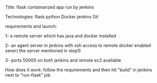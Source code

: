 Title: flask containarized app run by jenkins 

Technologies: 
flask 
python 
Docker 
jenkins 
Git

requirements and launch: 

1- a remote server which  has java and docker installed 

2- an agent server in jenkins with ssh access to remote docker enabled sever( the server mentioned in step1)

3- ports 50000 on both jenkins and remote ec2 available 


How does it work:
follow the requirements and then hit "build" in jenkins next to "run-flask" job


